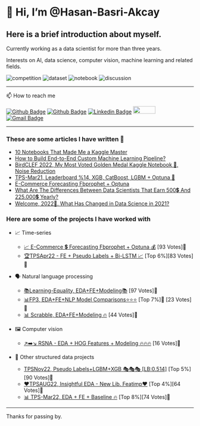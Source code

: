 # 👋 Hi, I’m @Hasan-Basri-Akcay

## Here is a brief introduction about myself.

Currently working as a data scientist for more than three years.

Interests on AI, data science, computer vision, machine learning and related fields.

![competition](https://road-to-kaggle-grandmaster.vercel.app/api/badges/hasanbasriakcay/competition/light)
![dataset](https://road-to-kaggle-grandmaster.vercel.app/api/badges/hasanbasriakcay/dataset/light)
![notebook](https://road-to-kaggle-grandmaster.vercel.app/api/badges/hasanbasriakcay/notebook/light)
![discussion](https://road-to-kaggle-grandmaster.vercel.app/api/badges/hasanbasriakcay/discussion/light)

---

📫 How to reach me

<a href="https://github.com/Hasan-Basri-Akcay"><img src="https://camo.githubusercontent.com/3ef72f2e9283fcf129ba0930204a22b284c7f55aa4bbadcc35f404ad938195b0/68747470733a2f2f696d672e736869656c64732e696f2f62616467652f2d4769746875622d3030303f7374796c653d666c61742d737175617265266c6f676f3d476974687562266c6f676f436f6c6f723d7768697465" alt="Github Badge" data-canonical-src="https://img.shields.io/badge/-Github-000?style=flat-square&amp;logo=Github&amp;logoColor=white" style="max-width:100%;"></a>
<a href="https://medium.com/subscribe/@hasan.basri.akcay"><img src="https://camo.githubusercontent.com/38dbaca0ffd4a6f3fd3daf9966653a6d67eefc12690cf24f4606a34563c8f099/68747470733a2f2f696d672e736869656c64732e696f2f62616467652f4d656469756d2d3132313030453f266c6f676f3d6d656469756d266c6f676f436f6c6f723d7768697465" alt="Github Badge" data-canonical-src="https://img.shields.io/badge/-Github-000?style=flat-square&amp;logo=Github&amp;logoColor=white" style="max-width:100%;"></a>
<a href="https://www.linkedin.com/in/hasan-basri-akcay/" rel="nofollow"><img src="https://camo.githubusercontent.com/a69c327a2641d5c563f1776962eae3ce2fd00c2755e6fdf66c5a6cdc54f2a2c4/68747470733a2f2f696d672e736869656c64732e696f2f62616467652f2d4c696e6b6564496e2d626c75653f7374796c653d666c61742d737175617265266c6f676f3d4c696e6b6564696e266c6f676f436f6c6f723d7768697465" alt="Linkedin Badge" data-canonical-src="https://img.shields.io/badge/-LinkedIn-blue?style=flat-square&amp;logo=Linkedin&amp;logoColor=white" style="max-width:100%;"></a> 
<a href="https://www.kaggle.com/hasanbasriakcay" rel="nofollow">
<img src="https://camo.githubusercontent.com/c37a2755907053e7368e02555b002035fc8404d85dfb98259e824fa8b27b039f/68747470733a2f2f7777772e646174616170706c61622e636f6d2f77702d636f6e74656e742f75706c6f6164732f323031372f30362f6b6167676c652d6c6f676f2d677261792d3330302e706e67" width="60px" height="20px" data-canonical-src="https://www.dataapplab.com/wp-content/uploads/2017/06/kaggle-logo-gray-300.png" style="max-width:100%;">
</a>
<a href="mailto:hasan.basri.akcay@gmail.com"><img src="https://camo.githubusercontent.com/7c4791665d55a39b94e86943984e4fc376cf4e1921b3915eeae154b7516879ae/68747470733a2f2f696d672e736869656c64732e696f2f62616467652f2d476d61696c2d6331343433383f7374796c653d666c61742d737175617265266c6f676f3d476d61696c266c6f676f436f6c6f723d7768697465" alt="Gmail Badge" data-canonical-src="https://img.shields.io/badge/-Gmail-c14438?style=flat-square&amp;logo=Gmail&amp;logoColor=white" style="max-width:100%;"></a>

---

### These are some articles I have written 📝
* [10 Notebooks That Made Me a Kaggle Master](https://medium.datadriveninvestor.com/10-notebooks-that-made-me-a-kaggle-master-8f3b33f929a0)
* [How to Build End-to-End Custom Machine Learning Pipeline?](https://medium.com/databulls/how-to-build-end-to-end-custom-machine-learning-pipeline-773f1bacfdc3)
* [BirdCLEF 2022, My Most Voted Golden Medal Kaggle Notebook 🥇, Noise Reduction](https://medium.datadriveninvestor.com/birdclef-2022-my-most-voted-golden-medal-kaggle-notebook-noise-reduction-1bb96c755a14)
* [TPS-Mar21, Leaderboard %14, XGB, CatBoost, LGBM + Optuna 🚀](https://medium.com/databulls/tps-mar21-leaderboard-14-xgb-catboost-lgbm-optuna-cdffb5124368)
* [E-Commerce Forecasting Fbprophet + Optuna](https://medium.com/databulls/e-commerce-forecasting-fbprophet-optuna-6e9a83d89079)
* [What Are The Differences Between Data Scientists That Earn 500💲 And 225.000💲 Yearly?](https://medium.com/databulls/what-are-the-differences-between-data-scientists-that-earn-500-and-225-000-yearly-ea60ccdf03d7)
* [Welcome, 2022🎉. What Has Changed in Data Science in 2021?](https://medium.com/databulls/welcome-2022-what-has-changed-in-data-science-in-2021-dac24bd37929)

### Here are some of the projects I have worked with

* 📈 Time-series

  - [📈 E-Commerce 💲 Forecasting Fbprophet + Optuna 💰](https://www.kaggle.com/code/hasanbasriakcay/e-commerce-forecasting-fbprophet-optuna) [93 Votes]🥇
  - [🏆TPSApr22 - FE + Pseudo Labels + Bi-LSTM 📈](https://www.kaggle.com/code/hasanbasriakcay/tpsapr22-fe-pseudo-labels-bi-lstm) [Top 6%][83 Votes]🥇

* 🗣️ Natural language processing
  
  - [📚Learning-Equality, EDA+FE+Modeling📚](https://www.kaggle.com/code/hasanbasriakcay/learning-equality-eda-fe-modeling) [97 Votes]🥇
  - [📊FP3, EDA+FE+NLP Model Comparisons⭐️⭐️⭐](https://www.kaggle.com/code/hasanbasriakcay/fp3-eda-fe-nlp-model-comparisons) [Top 7%]🥉 [23 Votes]🥉
  - [📊 Scrabble, EDA+FE+Modeling 🔥](https://www.kaggle.com/code/hasanbasriakcay/scrabble-eda-fe-modeling) [44 Votes]🥈

* 🖼️ Computer vision

  - [↗️➡️↘️ RSNA - EDA + HOG Features + Modeling 🔥🔥🔥](https://www.kaggle.com/code/hasanbasriakcay/rsna-eda-hog-features-modeling) [16 Votes]🥉

* 💾 Other structured data projects

  - [TPSNov22, Pseudo Labels+LGBM+XGB 🎭🎭🎭 [LB:0.514]](https://www.kaggle.com/code/hasanbasriakcay/tpsnov22-pseudo-labels-lgbm-xgb-lb-0-514) [Top 5%][90 Votes]🥇
  - [❤️TPSAUG22, Insightful EDA - New Lib. Featimp❤️](https://www.kaggle.com/code/hasanbasriakcay/tpsaug22-insightful-eda-new-lib-featimp) [Top 4%][64 Votes]🥇
  - [📊 TPS-Mar22, EDA + FE + Baseline 🔥](https://www.kaggle.com/code/hasanbasriakcay/tps-mar22-eda-fe-baseline) [Top 8%][74 Votes]🥇

---

Thanks for passing by.

